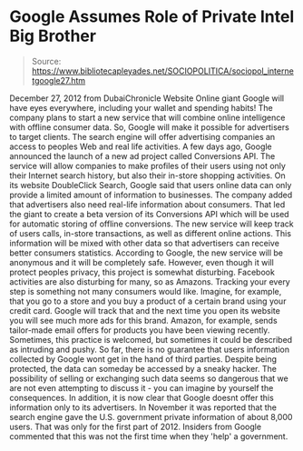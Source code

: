 # Google Assumes Role of Private Intel Big Brother

> Source: https://www.bibliotecapleyades.net/SOCIOPOLITICA/sociopol_internetgoogle27.htm

December 27, 2012
from
DubaiChronicle Website
Online giant Google will have eyes everywhere, including your wallet and
spending habits!
The company plans to start a new service that
will combine online intelligence with offline consumer data. So, Google will
make it possible for advertisers to target clients. The search engine will
offer advertising companies an access to peoples Web and real life
activities.
A few days ago, Google announced the launch of a new ad project called
Conversions API. The service will allow companies to make profiles of their
users using not only their Internet search history, but also their in-store
shopping activities.
On its website
DoubleClick Search, Google said that users
online data can only provide a limited amount of information to businesses.
The company added that advertisers also need real-life information about
consumers.
That led the giant to create a beta version of its Conversions API which
will be used for automatic storing of offline conversions. The new service
will keep track of users calls, in-store transactions, as well as different
online actions. This information will be mixed with other data so that
advertisers can receive better consumers statistics.
According
to Google, the new service will be
anonymous and it will be completely safe.
However, even though it will protect peoples
privacy, this project is somewhat disturbing.
Facebook activities are also disturbing for
many, so as Amazons. Tracking your every step is something not many
consumers would like. Imagine, for example, that you go to a store and you
buy a product of a certain brand using your credit card.
Google will track that and the next time you
open its website you will see much more ads for this brand.
Amazon, for example, sends tailor-made email
offers for products you have been viewing recently. Sometimes, this practice
is welcomed, but sometimes it could be described as intruding and pushy.
So far, there is no guarantee that users information collected by Google
wont get in the hand of third parties. Despite being protected, the data
can someday be accessed by a sneaky hacker.
The possibility of selling or exchanging such
data seems so dangerous that we are not even attempting to discuss it - you
can imagine by yourself the consequences.
In addition, it is now clear that Google doesnt offer this information only
to its advertisers. In November it was reported that the search engine gave
the U.S. government private information of about 8,000 users. That was only
for the first part of 2012.
Insiders from Google commented that this was
not the first time when they 'help' a government.
